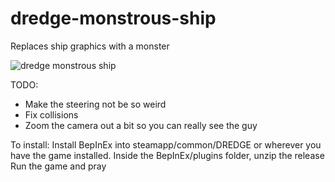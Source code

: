 # dredge-monstrous-ship
Replaces ship graphics with a monster

![dredge monstrous ship](https://user-images.githubusercontent.com/22628069/235336272-b56e76c7-7f93-4f95-8093-a204b6bee77e.png)

TODO:
- Make the steering not be so weird
- Fix collisions
- Zoom the camera out a bit so you can really see the guy

To install:
Install BepInEx into steamapp/common/DREDGE or wherever you have the game installed. 
Inside the BepInEx/plugins folder, unzip the release
Run the game and pray
